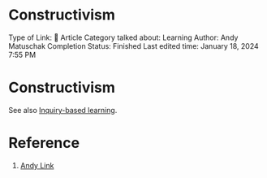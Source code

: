 # Constructivism

Type of Link: 📝 Article
Category talked about: Learning
Author: Andy Matuschak
Completion Status: Finished
Last edited time: January 18, 2024 7:55 PM

# **Constructivism**

See also [Inquiry-based learning](Inquiry-based%20learning.md).

# Reference

1. [Andy Link](https://notes.andymatuschak.org/About_these_notes?stackedNotes=z5E5QawiXCMbtNtupvxeoEX&stackedNotes=zKGjQtsTKgscAoq271ZzKqw&stackedNotes=zTn3g4wTm1hbkNFUvLLjpev&stackedNotes=zR6RRbCfY5rFkiimFnaJZKB&stackedNotes=z4EXkuLjdBrBZe7PVAGXc5a&stackedNotes=zNUaiGAXp21eorsER1Jm9yU&stackedNotes=zDh1yhNFQNxDEre12B4zd8k&stackedNotes=zLhoRUyjKU665EY16u4XXJy&stackedNotes=z2hQEhqWkdRLL9JUwfawZZx&stackedNotes=z8ccRLda8BqJafNxjQBpzis&stackedNotes=zES5WRczfGgXptmM9tSCwvy&stackedNotes=zMybAxZcdkJHKSATuSZbEhz&stackedNotes=zUR6RM21Sa88cFDfC47svVv&stackedNotes=z26C6ing3sqiZMHRVFuT6xn&stackedNotes=zTpJdbe6ub7uhBFLuHkFsrT&stackedNotes=zWoEKdbmtbSgAp1tZjU4usY&stackedNotes=zD8D8PPRBDEFk3JeM2vaWrn&stackedNotes=zXxUPAFZBthh97wAKBEj7Tq&stackedNotes=zAhASsrt9VhRDzh25hsLsyD&stackedNotes=z3zo16mx2Dp3PB4J1ty1DGy&stackedNotes=z7JRyqSwVbW2a8U44w2RkR6&stackedNotes=zS33ebqMsefTfnh8cwgHYFR&stackedNotes=zQKe7JZs1CYqHBnLyDhMQYQ&stackedNotes=z7d63BYfJrd81VFE25jkcDd&stackedNotes=zVdb1Ku6fzVAFP5A6BhBbWR&stackedNotes=zLCdZ9xcHzjks8vgoGkycSr&stackedNotes=zWceTLNTjH3DQ7iVpy38ocq)